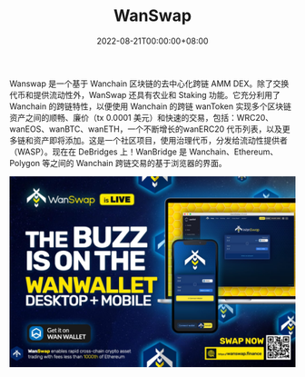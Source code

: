 ﻿---
title: "WanSwap"
description: "Wanswap 是一个基于 Wanchain 区块链的去中心化跨链 AMM DEX。"
date: 2022-08-21T00:00:00+08:00
lastmod: 2022-08-21T00:00:00+08:00
draft: false
authors: [“boogArno”]
featuredImage: "wanswap.png"
tags: ["Exchanges","WanSwap"]
categories: ["nfts"]
nfts: ["Exchanges"]
blockchain: "Other"
website: "https://www.wanswap.finance/"
twitter: "https://twitter.com/wanswap"
discord: ""
telegram: "https://t.me/wanswap_official"
github: ""
youtube: ""
twitch: ""
facebook: ""
instagram: ""
reddit: ""
medium: ""
steam: ""
gitbook: ""
googleplay: ""
appstore: ""
status: "Live"
weight: 
lightgallery: true
toc: true
pinned: false
recommend: false
recommend1: false
---
Wanswap 是一个基于 Wanchain 区块链的去中心化跨链 AMM DEX。除了交换代币和提供流动性外，WanSwap 还具有农业和 Staking 功能。它充分利用了 Wanchain 的跨链特性，以便使用 Wanchain 的跨链 wanToken 实现多个区块链资产之间的顺畅、廉价（tx 0.0001 美元）和快速的交易，包括：WRC20、wanEOS、wanBTC、wanETH，一个不断增长的wanERC20 代币列表，以及更多链和资产即将添加。这是一个社区项目，使用治理代币，分发给流动性提供者（WASP）。现在在 DeBridges 上！WanBridge 是 Wanchain、Ethereum、Polygon 等之间的 Wanchain 跨链交易的基于浏览器的界面。

![wanswap-dapp-exchanges-other-image1_3721de7cf9f758198d6ce643b2fe8f1d](wanswap-dapp-exchanges-other-image1_3721de7cf9f758198d6ce643b2fe8f1d.png)
